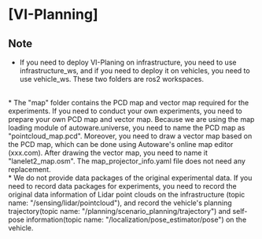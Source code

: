 # \[VI-Planning]

## Note

* If you need to deploy VI-Planing on infrastructure, you need to use infrastructure_ws, and if you need to deploy it on vehicles, you need to use vehicle_ws. These two folders are ros2 workspaces.
<br>
* The "map" folder contains the PCD map and vector map required for the experiments. If you need to conduct your own experiments, you need to prepare your own PCD map and vector map. Because we are using the map loading module of autoware.universe, you need to name the PCD map as "pointcloud_map.pcd". Moreover, you need to draw a vector map based on the PCD map, which can be done using Autoware's online map editor (xxx.com). After drawing the vector map, you need to name it "lanelet2_map.osm". The map_projector_info.yaml file does not need any replacement.
<br>
* We do not provide data packages of the original experimental data. If you need to record data packages for experiments, you need to record the original data information of Lidar point clouds on the infrastructure (topic name: "/sensing/lidar/pointcloud"), and record the vehicle's planning trajectory(topic name: "/planning/scenario_planning/trajectory") and self-pose information(topic name: "/localization/pose_estimator/pose") on the vehicle.
